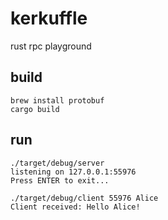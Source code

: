 # kerkuffle

rust rpc playground

## build

```
brew install protobuf
cargo build
```

## run

```
./target/debug/server
listening on 127.0.0.1:55976
Press ENTER to exit...
```

```
./target/debug/client 55976 Alice
Client received: Hello Alice!
```

